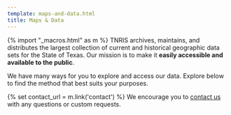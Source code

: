 ```yaml
---
template: maps-and-data.html
title: Maps & Data
---
```


{% import "_macros.html" as m %}
TNRIS archives, maintains, and distributes the largest collection of current and historical geographic data sets for the State of Texas. Our mission is to make it **easily accessible and available to the public**.

We have many ways for you to explore and access our data. Explore below to find the method that best suits your purposes. 

{% set contact_url = m.link('contact') %}
We encourage you to [contact us]({{contact_url}}) with any questions or custom requests.
